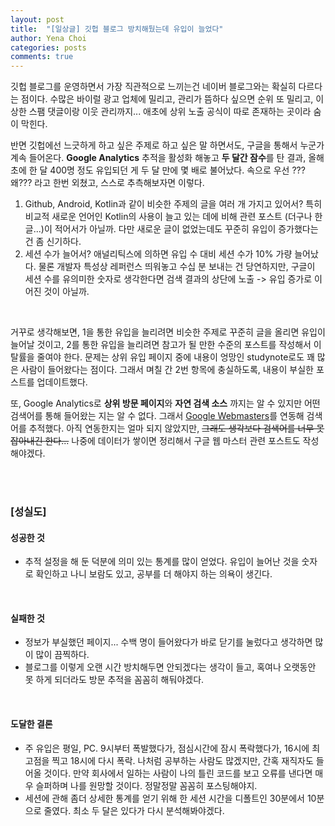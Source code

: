 ```yaml
---
layout: post
title:  "[일상글] 깃헙 블로그 방치해뒀는데 유입이 늘었다"
author: Yena Choi
categories: posts
comments: true
---
```


깃헙 블로그를 운영하면서 가장 직관적으로 느끼는건 네이버 블로그와는 확실히 다르다는 점이다. 수많은 바이럴 광고 업체에 밀리고, 관리가 뜸하다 싶으면 순위 또 밀리고, 이상한 스팸 댓글이랑 이웃 관리까지... 애초에 상위 노출 공식이 따로 존재하는 곳이라 숨이 막힌다.

반면 깃헙에선 느긋하게 하고 싶은 주제로 하고 싶은 말 하면서도, 구글을 통해서 누군가 계속 들어온다. **Google Analytics** 추적을 활성화 해놓고 **두 달간 잠수**를 탄 결과, 올해 초에 한 달 400명 정도 유입되던 게 두 달 만에 몇 배로 불어났다. 속으로 우선 ??? 왜??? 라고 한번 외쳤고, 스스로 추측해보자면 이렇다.

1. Github, Android, Kotlin과 같이 비슷한 주제의 글을 여러 개 가지고 있어서? 특히 비교적 새로운 언어인 Kotlin의 사용이 늘고 있는 데에 비해 관련 포스트 (더구나 한글...)이 적어서가 아닐까. 다만 새로운 글이 없었는데도 꾸준히 유입이 증가했다는 건 좀 신기하다.
2. 세션 수가 늘어서? 애널리틱스에 의하면 유입 수 대비 세션 수가 10% 가량 늘어났다. 물론 개발자 특성상 레퍼런스 띄워놓고 수십 분 보내는 건 당연하지만, 구글이 세션 수를 유의미한 숫자로 생각한다면 검색 결과의 상단에 노출 -> 유입 증가로 이어진 것이 아닐까.

<br>

거꾸로 생각해보면, 1을 통한 유입을 늘리려면 비슷한 주제로 꾸준히 글을 올리면 유입이 늘어날 것이고, 2를 통한 유입을 늘리려면 참고가 될 만한 수준의 포스트를 작성해서 이탈률을 줄여야 한다. 문제는 상위 유입 페이지 중에 내용이 엉망인 studynote로도 꽤 많은 사람이 들어왔다는 점이다. 그래서 며칠 간 2번 항목에 충실하도록, 내용이 부실한 포스트를 업데이트했다.

또, Google Analytics로 **상위 방문 페이지**와 **자연 검색 소스** 까지는 알 수 있지만 어떤 검색어를 통해 들어왔는 지는 알 수 없다. 그래서 [Google Webmasters](https://www.google.com/webmasters)를 연동해 검색어를 추적했다. 아직 연동한지는 얼마 되지 않았지만, ~~그래도 생각보다 검색어를 너무 못 잡아내긴 한다...~~ 나중에 데이터가 쌓이면 정리해서 구글 웹 마스터 관련 포스트도 작성해야겠다.


<br><br>

### [성실도]
#### 성공한 것
- 추적 설정을 해 둔 덕분에 의미 있는 통계를 많이 얻었다. 유입이 늘어난 것을 숫자로 확인하고 나니 보람도 있고, 공부를 더 해야지 하는 의욕이 생긴다.
<br>

#### 실패한 것
- 정보가 부실했던 페이지... 수백 명이 들어왔다가 바로 닫기를 눌렀다고 생각하면 많이 많이 끔찍하다.
- 블로그를 이렇게 오랜 시간 방치해두면 안되겠다는 생각이 들고, 혹여나 오랫동안 못 하게 되더라도 방문 추적을 꼼꼼히 해둬야겠다.

<br>

#### 도달한 결론
- 주 유입은 평일, PC. 9시부터 폭발했다가, 점심시간에 잠시 폭락했다가, 16시에 최고점을 찍고 18시에 다시 폭락. 나처럼 공부하는 사람도 많겠지만, 간혹 재직자도 들어올 것이다. 만약 회사에서 일하는 사람이 나의 틀린 코드를 보고 오류를 낸다면 매우 슬퍼하며 나를 원망할 것이다. 정말정말 꼼꼼히 포스팅해야지.
- 세션에 관해 좀더 상세한 통계를 얻기 위해 한 세션 시간을 디폴트인 30분에서 10분으로 줄였다. 최소 두 달은 있다가 다시 분석해봐야겠다.
<br>
